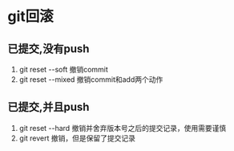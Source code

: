 # git回滚
## 已提交,没有push

1. git reset --soft  撤销commit
2. git reset --mixed 撤销commit和add两个动作

## 已提交,并且push
1. git reset --hard 撤销并舍弃版本号之后的提交记录，使用需要谨慎
2. git revert 撤销，但是保留了提交记录